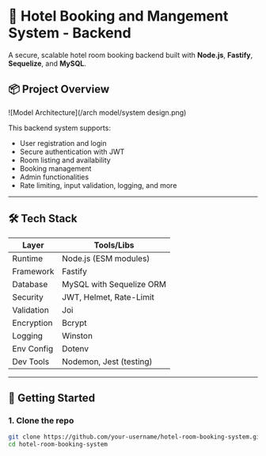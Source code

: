 # 🏨 Hotel Booking and Mangement System - Backend

A secure, scalable hotel room booking backend built with **Node.js**, **Fastify**, **Sequelize**, and **MySQL**.

## 📦 Project Overview
![Model Architecture](/arch model/system design.png)

This backend system supports:

- User registration and login
- Secure authentication with JWT
- Room listing and availability
- Booking management
- Admin functionalities
- Rate limiting, input validation, logging, and more

---

## 🛠 Tech Stack

| Layer         | Tools/Libs                      |
|---------------|---------------------------------|
| Runtime       | Node.js (ESM modules)           |
| Framework     | Fastify                         |
| Database      | MySQL with Sequelize ORM        |
| Security      | JWT, Helmet, Rate-Limit         |
| Validation    | Joi                             |
| Encryption    | Bcrypt                          |
| Logging       | Winston                         |
| Env Config    | Dotenv                          |
| Dev Tools     | Nodemon, Jest (testing)         |

---

## 🚀 Getting Started

### 1. Clone the repo

```bash
git clone https://github.com/your-username/hotel-room-booking-system.git
cd hotel-room-booking-system


